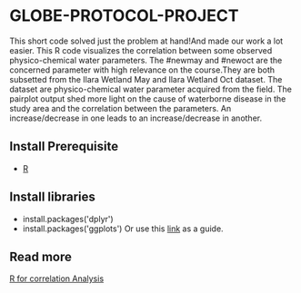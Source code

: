 # GLOBE-PROTOCOL-PROJECT
This short code solved just the problem at hand!And made our work a lot easier.
This R code visualizes the correlation between some observed physico-chemical water parameters.
The #newmay and #newoct are the concerned parameter with high relevance on the course.They are both subsetted from the Ilara Wetland May and Ilara  Wetland Oct dataset.
The dataset are physico-chemical water parameter acquired from the field.
The pairplot output shed more light on the cause of waterborne disease in the study area and the correlation between the parameters.
An increase/decrease in one leads to an increase/decrease in another.

## Install Prerequisite
* [R](https://www.rstudio.com/products/rstudio/download/)
## Install libraries
* install.packages('dplyr')
* install.packages('ggplots')
Or use this [link](https://www.r-bloggers.com/how-to-install-packages-on-r-screenshots/) as a guide.
## Read more
[R for correlation Analysis](https://rcompanion.org/handbook/I_10.html)
